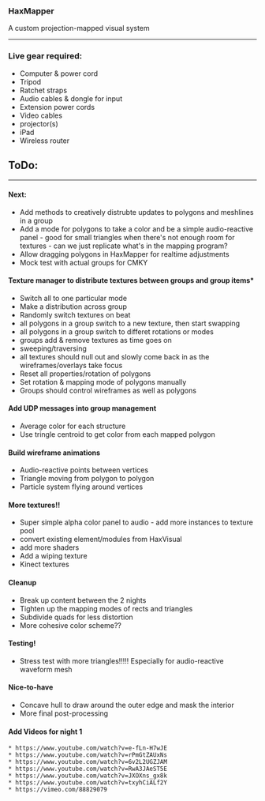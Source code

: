 ### HaxMapper

A custom projection-mapped visual system

---

### Live gear required:

* Computer & power cord
* Tripod 
* Ratchet straps
* Audio cables & dongle for input
* Extension power cords
* Video cables
* projector(s)
* iPad
* Wireless router


## ToDo:

---

#### Next:

* Add methods to creatively distrubte updates to polygons and meshlines in a group
* Add a mode for polygons to take a color and be a simple audio-reactive panel - good for small triangles when there's not enough room for textures - can we just replicate what's in the mapping program?
* Allow dragging polygons in HaxMapper for realtime adjustments
* Mock test with actual groups for CMKY


#### Texture manager to distribute textures between groups and group items* 

* Switch all to one particular mode
* Make a distribution across group
* Randomly switch textures on beat
* all polygons in a group switch to a new texture, then start swapping
* all polygons in a group switch to differet rotations or modes
* groups add & remove textures as time goes on
* sweeping/traversing 
* all textures should null out and slowly come back in as the wireframes/overlays take focus
* Reset all properties/rotation of polygons
* Set rotation & mapping mode of polygons manually
* Groups should control wireframes as well as polygons
 
		
#### Add UDP messages into group management
* Average color for each structure
* Use tringle centroid to get color from each mapped polygon

#### Build wireframe animations

* Audio-reactive points between vertices
* Triangle moving from polygon to polygon
* Particle system flying around vertices

#### More textures!! 
* Super simple alpha color panel to audio - add more instances to texture pool
* convert existing element/modules from HaxVisual
* add more shaders
* Add a wiping texture
* Kinect textures

#### Cleanup
* Break up content between the 2 nights
* Tighten up the mapping modes of rects and triangles
* Subdivide quads for less distortion
* More cohesive color scheme??

#### Testing!
* Stress test with more triangles!!!!! Especially for audio-reactive waveform mesh



#### Nice-to-have
* Concave hull to draw around the outer edge and mask the interior
* More final post-processing


#### Add Videos for night 1
	* https://www.youtube.com/watch?v=e-fLn-H7wJE
	* https://www.youtube.com/watch?v=rPmGtZAUxNs
	* https://www.youtube.com/watch?v=6v2L2UGZJAM
	* https://www.youtube.com/watch?v=RwA3JAeST5E
	* https://www.youtube.com/watch?v=JXOXns_gx8k
	* https://www.youtube.com/watch?v=txyhCiALf2Y
	* https://vimeo.com/88829079